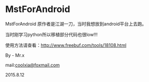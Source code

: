 MstForAndroid
=======

MstForAndroid 原作者是江湖一刀，当时我想放到android平台上去跑。

当时刚学习python所以移植部分代码也很low!!!

使用方法请查看：http://www.freebuf.com/tools/18108.html

By - Mr.x

mail:coolxia@foxmail.com

2015.8.12
